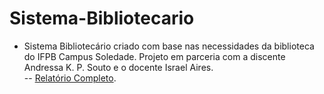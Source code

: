 # Sistema-Bibliotecario
- Sistema Bibliotecário criado com base nas necessidades da biblioteca do IFPB Campus Soledade. Projeto em parceria com a discente Andressa K. P. Souto e o docente Israel Aires.  
-- [Relatório Completo](https://github.com/carolcordeiro/Sistema-Bibliotecario/blob/ad838cf57dcc641d36f3a70f8d4d1e6828293e66/Relat%C3%B3rio%20Projeto%20Integrador.pdf).  
